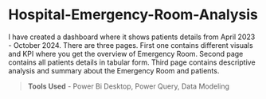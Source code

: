 # Hospital-Emergency-Room-Analysis
I have created a dashboard where it shows patients details from April 2023 - October 2024. There are three pages. First one contains different visuals and KPI where you get the overview of Emergency Room. Second page contains all patients details in tabular form. Third page contains descriptive analysis and summary about the Emergency Room and patients.

> **Tools Used** - Power Bi Desktop, Power Query, Data Modeling
